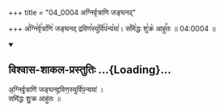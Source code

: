 +++
title = "04_0004 अग्निर्वृत्राणि जङ्घनद्"

+++
अ꣣ग्नि꣢र्वृ꣣त्रा꣡णि꣢ जङ्घनद् द्रविण꣣स्यु꣡र्वि꣢प꣣न्य꣡या꣢। स꣡मि꣢द्धः शु꣣क्र꣡ आहु꣢꣯तः ॥ 04:0004 ॥

<div class="js_include" newlevelforh1="2" title="विश्वास-शाकल-प्रस्तुतिः" unfilled url="/vedAH_Rk/shAkalam/saMhitA/vishvAsa-prastutiH/06/016/34_agnirvRtrANi_janghanaddraviNasyurvipanyayA.md">
<details open><summary><h2>विश्वास-शाकल-प्रस्तुतिः ...{Loading}...</h2></summary>


अ॒ग्निर्वृ॒त्राणि॑ जङ्घनद्द्रविण॒स्युर्वि॑प॒न्यया॑ ।  
समि॑द्धः शु॒क्र आहु॑तः ॥

</details>
</div>
